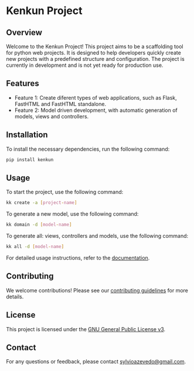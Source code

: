 # Kenkun Project

## Overview
Welcome to the Kenkun Project! This project aims to be a scaffolding tool for python web projects. 
It is designed to help developers quickly create new projects with a predefined structure and configuration.
The project is currently in development and is not yet ready for production use.

## Features
- Feature 1: Create diferent types of web applications, such as Flask, FastHTML and FastHTML standalone.
- Feature 2: Model driven development, with automatic generation of models, views and controllers.

## Installation
To install the necessary dependencies, run the following command:
```bash
pip install kenkun
```

## Usage
To start the project, use the following command:
```bash
kk create -a [project-name]
```

To generate a new model, use the following command:
```bash
kk domain -d [model-name]
```

To generate all: views, controllers and models, use the following command:
```bash
kk all -d [model-name]
```

For detailed usage instructions, refer to the [documentation](https://github.com/sylvioazevedo/kenkun/wiki).

## Contributing
We welcome contributions! Please see our [contributing guidelines](https://github.com/sylvioazevedo/kenkun) for more details.

## License
This project is licensed under the [GNU General Public License v3](https://www.gnu.org/licenses/gpl-3.0.en.html).

## Contact
For any questions or feedback, please contact <sylvioazevedo@gmail.com>.
